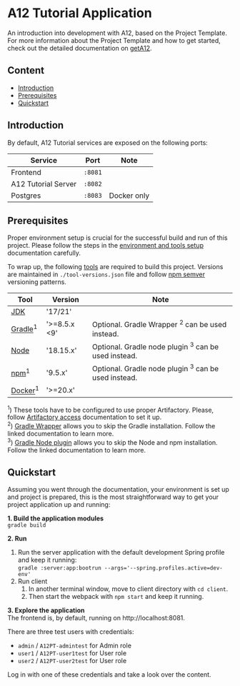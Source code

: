 <!--- References --->
<!--- Project Template getA12 documentation links --->
[getA12]: https://docs.geta12.com/docs/?release=2023.06#content:asciidoc,product:PROJECT_TEMPLATE,artifact:project-template-documentation,scene:Qc5TNM
[Artifactory access]: https://docs.geta12.com/docs/?release=2023.06#content:asciidoc,product:PROJECT_TEMPLATE,artifact:project-template-documentation,scene:Qc5TNM,anchor:_artifactory_access
[Gradle Wrapper]: https://docs.geta12.com/docs/?release=2023.06#content:asciidoc,product:PROJECT_TEMPLATE,artifact:project-template-documentation,scene:Qc5TNM,anchor:_gradle_wrapper
[Gradle Node plugin]: https://docs.geta12.com/docs/?release=2023.06#content:asciidoc,product:PROJECT_TEMPLATE,artifact:project-template-documentation,scene:Qc5TNM,anchor:_gradle_node_plugin
[Environment and Tools Setup]: https://docs.geta12.com/docs/?release=2023.06#content:asciidoc,product:PROJECT_TEMPLATE,artifact:project-template-documentation,scene:Qc5TNM,anchor:_environment_and_tools_setup

<!--- other links --->
[JDK]: https://adoptopenjdk.net/
[Gradle]: https://docs.gradle.org/
[Docker]: https://hub.docker.com/
[Node]: https://nodejs.org/en/docs/
[npm]: https://docs.npmjs.com/about-npm
[npm semver]: https://github.com/npm/node-semver
<!--- End of References --->

# A12 Tutorial Application
An introduction into development with A12, based on the Project Template. For more information about the Project Template and how to get started, check out the detailed documentation on [getA12].

## Content
- [Introduction](#introduction)
- [Prerequisites](#prerequisites)
- [Quickstart](#quickstart)

<a name="introduction"></a>
## Introduction
By default, A12 Tutorial services are exposed on the following ports:

| Service             | Port      | Note        |
|---------------------|-----------|-------------|
| Frontend            | ``:8081`` |             |
| A12 Tutorial Server | ``:8082`` |             |
| Postgres            | ``:8083`` | Docker only |

<a name="prerequisities"></a>
## Prerequisites
Proper environment setup is crucial for the successful build and run of this project. Please follow the steps in the [environment and tools setup] documentation carefully.

To wrap up, the following [tools](./tool-versions.json) are required to build this project. Versions are maintained in `./tool-versions.json` file and follow [npm semver] versioning patterns.

<!--- VERSION_TABLE_START (Edit versions in tool-versions.json, not here. Do not delete this tag.) --->
| Tool                 | Version      | Note                                                           |
|----------------------|--------------|----------------------------------------------------------------|
| [JDK]                | '17/21'      |                                                                |
| [Gradle]<sup>1</sup> | '>=8.5.x <9' | Optional. Gradle Wrapper <sup>2</sup> can be used instead.     |
| [Node]               | '18.15.x'    | Optional. Gradle node plugin <sup>3</sup> can be used instead. |
| [npm]<sup>1</sup>    | '9.5.x'      | Optional. Gradle node plugin <sup>3</sup> can be used instead. |
| [Docker]<sup>1</sup> | '>=20.x'     |                                                                |
<!--- VERSION_TABLE_END (Edit versions in tool-versions.json, not here. Do not delete this tag.) --->

<sup>1</sup>) These tools have to be configured to use proper Artifactory. Please, follow [Artifactory access] documentation to set it up.  
<sup>2</sup>) [Gradle Wrapper] allows you to skip the Gradle installation. Follow the linked documentation to learn more.  
<sup>3</sup>) [Gradle Node plugin] allows you to skip the Node and npm installation. Follow the linked documentation to learn more.

<a name="quickstart"></a>
## Quickstart
Assuming you went through the documentation, your environment is set up and project is prepared, this is the most straightforward way to get your project application up and running:

**1. Build the application modules**  
`gradle build`

**2. Run**
1. Run the server application with the default development Spring profile and keep it running:  
   `gradle :server:app:bootrun --args='--spring.profiles.active=dev-env'`
2. Run client
    1. In another terminal window, move to client directory with `cd client`.
    2. Then start the webpack with `npm start` and keep it running.

**3. Explore the application**  
The frontend is, by default, running on http://localhost:8081.

There are three test users with credentials:

- `admin` / `A12PT-admintest` for Admin role
- `user1` / `A12PT-user1test` for User role
- `user2` / `A12PT-user2test` for User role

Log in with one of these credentials and take a look over the content.